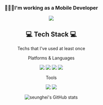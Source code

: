 <div align="center">

### 👩🏻‍💻I'm working as a Mobile Developer
<a href="https://velog.io/@seunghee17/posts"><img src="https://img.shields.io/badge/Velog-3DDC84?style=flat-square&logo=Velog&logoColor=white"/></a>

<!--
**songseunghei/songseunghei** is a ✨ _special_ ✨ repository because its `README.md` (this file) appears on your GitHub profile.

Here are some ideas to get you started:

- 🔭 I’m currently working on ...
- 🌱 I’m currently learning ...
- 👯 I’m looking to collaborate on ...
- 🤔 I’m looking for help with ...
- 💬 Ask me about ...
- 📫 How to reach me: ...
- 😄 Pronouns: ...
- ⚡ Fun fact: ...
-->

## 💻 Tech Stack 💻

 Techs that I've used at least once

 Platforms & Languages
 
 <img src="https://img.shields.io/badge/Kotlin-7F52FF?style=for-the-badge&logo=Kotlin&logoColor=white">
 <img src = "https://img.shields.io/badge/Jetpack-%234285F4?style=for-the-badge&logo=jetpackcompose&logoColor=white">
 <img src="https://img.shields.io/badge/java-007396?style=for-the-badge&logo=java&logoColor=white">
 <img src="https://img.shields.io/badge/flutter-02569B?style=for-the-badge&logo=flutter&logoColor=white">



 Tools

 
 <img src="https://img.shields.io/badge/firebase-FFCA28?style=for-the-badge&logo=firebase&logoColor=white">
 <img src="https://img.shields.io/badge/github-181717?style=for-the-badge&logo=github&logoColor=white">




![seunghei's GitHub stats](https://github-readme-stats.vercel.app/api?username=seunghee17&show_icons=true&theme=tokyonight)

#



</div>
